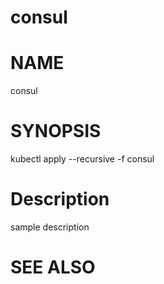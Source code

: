consul
==================================================

# NAME

  consul

# SYNOPSIS

  kubectl apply --recursive -f consul

# Description

sample description

# SEE ALSO


